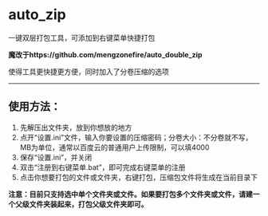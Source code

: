 # auto_zip

一键双层打包工具，可添加到右键菜单快捷打包

**魔改于https://github.com/mengzonefire/auto_double_zip**

使得工具更快捷更方便，同时加入了分卷压缩的选项

---

## 使用方法：

1. 先解压出文件夹，放到你想放的地方
2. 点开“设置.ini”文件，输入你要设置的压缩密码；分卷大小：不分卷就不写，MB为单位，通常以百度云的普通用户上传限制，可以填4000
3. 保存“设置.ini”，并关闭
4. 双击“注册到右键菜单.bat”，即可完成右键菜单的注册
5. 点击你想要打包的文件或文件夹，右键打包，压缩包文件将生成在当前目录下

**注意：目前只支持选中单个文件夹或文件。如果要打包多个文件夹或文件，请建一个父级文件夹装起来，打包父级文件夹即可。**
